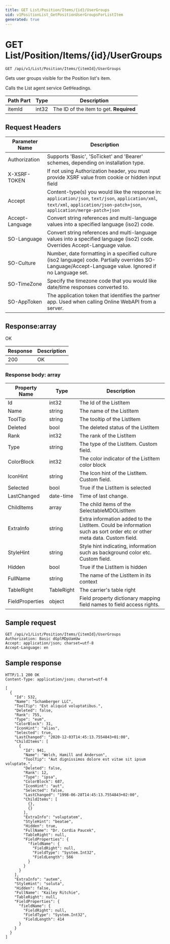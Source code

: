 ```yaml
---
title: GET List/Position/Items/{id}/UserGroups
uid: v1PositionList_GetPositionUserGroupsForListItem
generated: true
---
```


# GET List/Position/Items/{id}/UserGroups

```http
GET /api/v1/List/Position/Items/{itemId}/UserGroups
```

Gets user groups visible for the Position list's item.


Calls the List agent service GetHeadings.





| Path Part | Type | Description |
|-----------|------|-------------|
| itemId | int32 | The ID of the item to get. **Required** |



## Request Headers

| Parameter Name | Description |
|----------------|-------------|
| Authorization  | Supports 'Basic', 'SoTicket' and 'Bearer' schemes, depending on installation type. |
| X-XSRF-TOKEN   | If not using Authorization header, you must provide XSRF value from cookie or hidden input field |
| Accept         | Content-type(s) you would like the response in: `application/json`, `text/json`, `application/xml`, `text/xml`, `application/json-patch+json`, `application/merge-patch+json` |
| Accept-Language | Convert string references and multi-language values into a specified language (iso2) code. |
| SO-Language | Convert string references and multi-language values into a specified language (iso2) code. Overrides Accept-Language value. |
| SO-Culture | Number, date formatting in a specified culture (iso2 language) code. Partially overrides SO-Language/Accept-Language value. Ignored if no Language set. |
| SO-TimeZone | Specify the timezone code that you would like date/time responses converted to. |
| SO-AppToken | The application token that identifies the partner app. Used when calling Online WebAPI from a server. |


## Response:array

OK

| Response | Description |
|----------------|-------------|
| 200 | OK |

### Response body: array

| Property Name | Type |  Description |
|----------------|------|--------------|
| Id | int32 | The Id of the ListItem |
| Name | string | The name of the ListItem |
| ToolTip | string | The tooltip of the ListItem |
| Deleted | bool | The deleted status of the ListItem |
| Rank | int32 | The rank of the ListItem |
| Type | string | The type of the ListItem. Custom field. |
| ColorBlock | int32 | The color indicator of the ListItem color block |
| IconHint | string | The Icon hint of the ListItem. Custom field. |
| Selected | bool | True if the ListItem is selected |
| LastChanged | date-time | Time of last change. |
| ChildItems | array | The child items of the SelectableMDOListItem |
| ExtraInfo | string | Extra information added to the ListItem. Could be information such as sort order etc or other meta data. Custom field. |
| StyleHint | string | Style hint indicating, information such as background color etc. Custom field. |
| Hidden | bool | True if the ListItem is hidden |
| FullName | string | The name of the ListItem in its context |
| TableRight | TableRight | The carrier's table right |
| FieldProperties | object | Field property dictionary mapping field names to field access rights. |

## Sample request

```http!
GET /api/v1/List/Position/Items/{itemId}/UserGroups
Authorization: Basic dGplMDpUamUw
Accept: application/json; charset=utf-8
Accept-Language: en
```

## Sample response

```http_
HTTP/1.1 200 OK
Content-Type: application/json; charset=utf-8

[
  {
    "Id": 532,
    "Name": "Schamberger LLC",
    "ToolTip": "Est aliquid voluptatibus.",
    "Deleted": false,
    "Rank": 755,
    "Type": "eum",
    "ColorBlock": 31,
    "IconHint": "alias",
    "Selected": true,
    "LastChanged": "2020-12-03T14:45:13.7554843+01:00",
    "ChildItems": [
      {
        "Id": 941,
        "Name": "Welch, Hamill and Anderson",
        "ToolTip": "Aut dignissimos dolore est vitae sit ipsum voluptate.",
        "Deleted": false,
        "Rank": 12,
        "Type": "ipsa",
        "ColorBlock": 687,
        "IconHint": "aut",
        "Selected": false,
        "LastChanged": "1998-06-28T14:45:13.7554843+02:00",
        "ChildItems": [
          {},
          {}
        ],
        "ExtraInfo": "voluptatem",
        "StyleHint": "beatae",
        "Hidden": true,
        "FullName": "Dr. Cordia Paucek",
        "TableRight": null,
        "FieldProperties": {
          "fieldName": {
            "FieldRight": null,
            "FieldType": "System.Int32",
            "FieldLength": 566
          }
        }
      }
    ],
    "ExtraInfo": "autem",
    "StyleHint": "soluta",
    "Hidden": false,
    "FullName": "Kailey Ritchie",
    "TableRight": null,
    "FieldProperties": {
      "fieldName": {
        "FieldRight": null,
        "FieldType": "System.Int32",
        "FieldLength": 414
      }
    }
  }
]
```